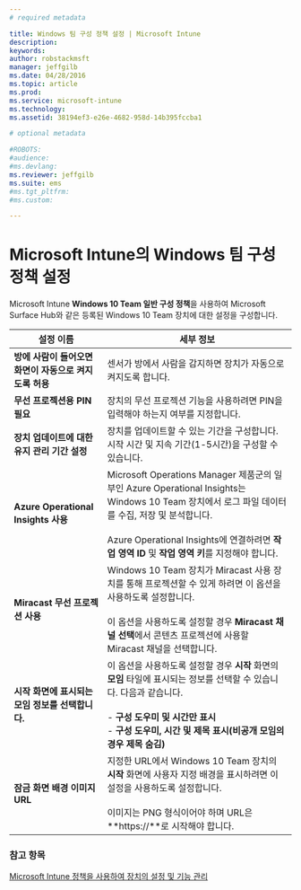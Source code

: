 ```yaml
---
# required metadata

title: Windows 팀 구성 정책 설정 | Microsoft Intune
description:
keywords:
author: robstackmsft
manager: jeffgilb
ms.date: 04/28/2016
ms.topic: article
ms.prod:
ms.service: microsoft-intune
ms.technology:
ms.assetid: 38194ef3-e26e-4682-958d-14b395fccba1

# optional metadata

#ROBOTS:
#audience:
#ms.devlang:
ms.reviewer: jeffgilb
ms.suite: ems
#ms.tgt_pltfrm:
#ms.custom:

---
```


# Microsoft Intune의 Windows 팀 구성 정책 설정
Microsoft Intune **Windows 10 Team 일반 구성 정책**을 사용하여 Microsoft Surface Hub와 같은 등록된 Windows 10 Team 장치에 대한 설정을 구성합니다.

|설정 이름|세부 정보|
|----------------|-----------|
|**방에 사람이 들어오면 화면이 자동으로 켜지도록 허용**|센서가 방에서 사람을 감지하면 장치가 자동으로 켜지도록 합니다.|
|**무선 프로젝션용 PIN 필요**|장치의 무선 프로젝션 기능을 사용하려면 PIN을 입력해야 하는지 여부를 지정합니다.|
|**장치 업데이트에 대한 유지 관리 기간 설정**|장치를 업데이트할 수 있는 기간을 구성합니다. 시작 시간 및 지속 기간(1-5시간)을 구성할 수 있습니다.|
|**Azure Operational Insights 사용**|Microsoft Operations Manager 제품군의 일부인 Azure Operational Insights는 Windows 10 Team 장치에서 로그 파일 데이터를 수집, 저장 및 분석합니다.<br /><br />Azure Operational Insights에 연결하려면 **작업 영역 ID** 및 **작업 영역 키**를 지정해야 합니다.|
|**Miracast 무선 프로젝션 사용**|Windows 10 Team 장치가 Miracast 사용 장치를 통해 프로젝션할 수 있게 하려면 이 옵션을 사용하도록 설정합니다.<br /><br />이 옵션을 사용하도록 설정할 경우 **Miracast 채널 선택**에서 콘텐츠 프로젝션에 사용할 Miracast 채널을 선택합니다.|
|**시작 화면에 표시되는 모임 정보를 선택합니다.**|이 옵션을 사용하도록 설정할 경우 **시작** 화면의 **모임** 타일에 표시되는 정보를 선택할 수 있습니다. 다음과 같습니다.<br /><br />-   **구성 도우미 및 시간만 표시**<br />-   **구성 도우미, 시간 및 제목 표시(비공개 모임의 경우 제목 숨김)**|
|**잠금 화면 배경 이미지 URL**|지정한 URL에서 Windows 10 Team 장치의 **시작** 화면에 사용자 지정 배경을 표시하려면 이 설정을 사용하도록 설정합니다.<br /><br />이미지는 PNG 형식이어야 하며 URL은 **https://**로 시작해야 합니다.|


### 참고 항목
[Microsoft Intune 정책을 사용하여 장치의 설정 및 기능 관리](manage-settings-and-features-on-your-devices-with-microsoft-intune-policies.md)



<!--HONumber=May16_HO2-->


